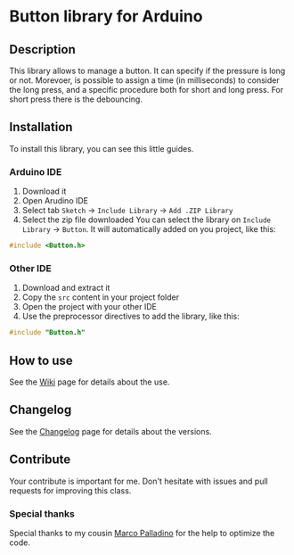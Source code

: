 # Button library for Arduino
## Description
This library allows to manage a button. It can specify if the pressure is long or not. Morevoer, is possible to assign a time (in milliseconds) to consider the long press, and a specific procedure both for short and long press. For short press there is the debouncing.

## Installation
To install this library, you can see this little guides.

### Arduino IDE
1. Download it
2. Open Arudino IDE
3. Select tab `Sketch` -> `Include Library` -> `Add .ZIP Library`
4. Select the zip file downloaded
You can select the library on `Include Library` -> `Button`. It will automatically added on you project, like this:
```c++
#include <Button.h>
```

### Other IDE
1. Download and extract it
2. Copy the `src` content in your project folder
3. Open the project with your other IDE
4. Use the preprocessor directives to add the library, like this:
```c++
#include "Button.h"
```
## How to use
See the [Wiki](https://github.com/davidepalladino/Button-Arduino/wiki) page for details about the use.

## Changelog
See the [Changelog](/CHANGELOG.md) page for details about the versions.

## Contribute
Your contribute is important for me. Don't hesitate with issues and pull requests for improving this class.

### Special thanks
Special thanks to my cousin [Marco Palladino](https://github.com/PalladinoMarco) for the help to optimize the code.
